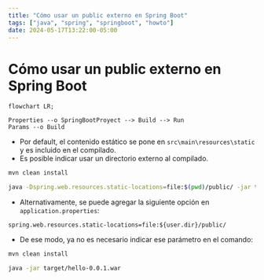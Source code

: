```yaml
---
title: "Cómo usar un public externo en Spring Boot"
tags: ["java", "spring", "springboot", "howto"]
date: 2024-05-17T13:22:00-05:00
---
```


# Cómo usar un public externo en Spring Boot

<TagsLinks />

```mermaid
flowchart LR;

Properties --o SpringBootProyect --> Build --> Run
Params --o Build

```

- Por default, el contenido estático se pone en `src\main\resources\static` y es incluido en el compilado.
- Es posible indicar usar un directorio externo al compilado.

```sh
mvn clean install

java -Dspring.web.resources.static-locations=file:$(pwd)/public/ -jar target/hello-0.0.1.war
```

- Alternativamente, se puede agregar la siguiente opción en `application.properties`:

```properties
spring.web.resources.static-locations=file:${user.dir}/public/
```

- De ese modo, ya no es necesario indicar ese parámetro en el comando:

```sh
mvn clean install

java -jar target/hello-0.0.1.war
```